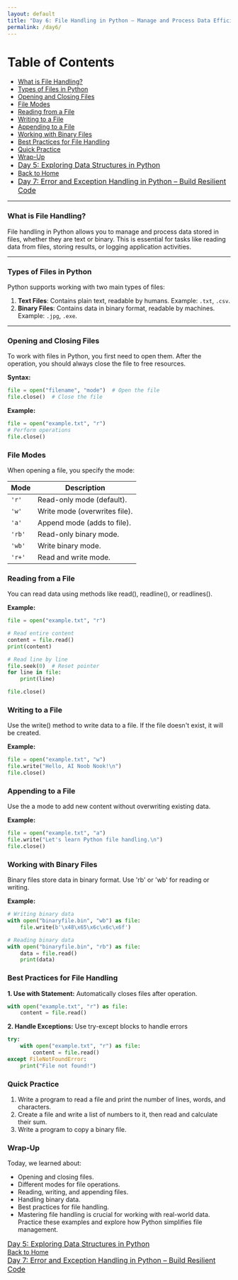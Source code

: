```yaml
---
layout: default
title: "Day 6: File Handling in Python – Manage and Process Data Efficiently"
permalink: /day6/
---
```


# Table of Contents
- [What is File Handling?](#what-is-file-handling)
- [Types of Files in Python](#types-of-files-in-python)
- [Opening and Closing Files](#opening-and-closing-files)
- [File Modes](#file-modes)
- [Reading from a File](#reading-from-a-file)
- [Writing to a File](#writing-to-a-file)
- [Appending to a File](#appending-to-a-file)
- [Working with Binary Files](#working-with-binary-files)
- [Best Practices for File Handling](#best-practices-for-file-handling)
- [Quick Practice](#quick-practice)
- [Wrap-Up](#wrap-up)
- <a href="{{ site.baseurl }}/day5/" style="font-size: 16px;">Day 5: Exploring Data Structures in Python</a>  
- <a href="{{ site.baseurl }}/">Back to Home</a>  
- <a href="{{ site.baseurl }}/day7/" style="font-size: 16px;">Day 7: Error and Exception Handling in Python – Build Resilient Code</a>    

---

### What is File Handling? <a name="what-is-file-handling"></a>
File handling in Python allows you to manage and process data stored in files, whether they are text or binary. This is essential for tasks like reading data from files, storing results, or logging application activities.  

---

### Types of Files in Python <a name="types-of-files-in-python"></a>  
Python supports working with two main types of files:  

1. **Text Files**: Contains plain text, readable by humans. Example: `.txt`, `.csv`.  
2. **Binary Files**: Contains data in binary format, readable by machines. Example: `.jpg`, `.exe`.  

---

### Opening and Closing Files <a name="opening-and-closing-files"></a>  
To work with files in Python, you first need to open them. After the operation, you should always close the file to free resources.

**Syntax:**
```python
file = open("filename", "mode")  # Open the file
file.close()  # Close the file
```

**Example:**
```python
file = open("example.txt", "r")
# Perform operations
file.close()
```

### File Modes <a name="file-modes"></a>  
When opening a file, you specify the mode:  

| Mode  | Description                      |
|-------|----------------------------------|
| `'r'` | Read-only mode (default).        |
| `'w'` | Write mode (overwrites file).    |
| `'a'` | Append mode (adds to file).      |
| `'rb'`| Read-only binary mode.           |
| `'wb'`| Write binary mode.               |
| `'r+'`| Read and write mode.             |


### Reading from a File <a name="reading-from-a-file"></a>  
You can read data using methods like read(), readline(), or readlines().  

**Example:**
```python
file = open("example.txt", "r")

# Read entire content
content = file.read()
print(content)

# Read line by line
file.seek(0)  # Reset pointer
for line in file:
    print(line)

file.close()
```

### Writing to a File <a name="writing-to-a-file"></a>  
Use the write() method to write data to a file. If the file doesn't exist, it will be created.  

**Example:**
```python
file = open("example.txt", "w")
file.write("Hello, AI Noob Nook!\n")
file.close()
```

### Appending to a File <a name="appending-to-a-file"></a>
Use the a mode to add new content without overwriting existing data.

**Example:**
```python
file = open("example.txt", "a")
file.write("Let's learn Python file handling.\n")
file.close()
```

### Working with Binary Files <a name="working-with-binary-files"></a>
Binary files store data in binary format. Use 'rb' or 'wb' for reading or writing.

**Example:**
```python
# Writing binary data
with open("binaryfile.bin", "wb") as file:
    file.write(b'\x48\x65\x6c\x6c\x6f')

# Reading binary data
with open("binaryfile.bin", "rb") as file:
    data = file.read()
    print(data)
```

### Best Practices for File Handling <a name="best-practices-for-file-handling"></a>
**1. Use with Statement:** Automatically closes files after operation.  
```python
with open("example.txt", "r") as file:
    content = file.read()
```

**2. Handle Exceptions:**  Use try-except blocks to handle errors 
```python
try:
    with open("example.txt", "r") as file:
        content = file.read()
except FileNotFoundError:
    print("File not found!")
```

### Quick Practice <a name="quick-practice"></a>
1. Write a program to read a file and print the number of lines, words, and characters.
2. Create a file and write a list of numbers to it, then read and calculate their sum.
3. Write a program to copy a binary file.

### Wrap-Up <a name="wrap-up"></a>  
Today, we learned about:

- Opening and closing files.  
- Different modes for file operations.  
- Reading, writing, and appending files.  
- Handling binary data.  
- Best practices for file handling.  
- Mastering file handling is crucial for working with real-world data. Practice these examples and explore how Python simplifies file management.

<a href="{{ site.baseurl }}/day5/" style="font-size: 16px;">Day 5: Exploring Data Structures in Python</a>  
<a href="{{ site.baseurl }}/">Back to Home</a>    
<a href="{{ site.baseurl }}/day7/" style="font-size: 16px;">Day 7: Error and Exception Handling in Python – Build Resilient Code</a>  
